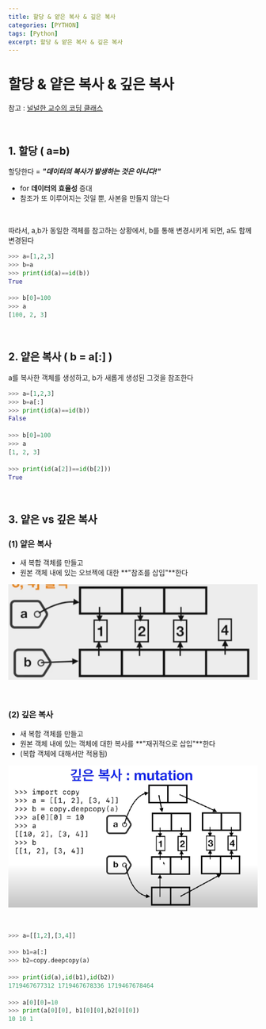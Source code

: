 ```yaml
---
title: 할당 & 얕은 복사 & 깊은 복사
categories: [PYTHON]
tags: [Python]
excerpt: 할당 & 얕은 복사 & 깊은 복사
---
```


# 할당 & 얕은 복사 & 깊은 복사

참고 : [널널한 교수의 코딩 클래스](https://www.youtube.com/channel/UCj0WNqpk8_cxB5YDxpYwQEg)

<br>

## 1. 할당 ( a=b)

할당한다 = ***"데이터의 복사가 발생하는 것은 아니다!"***

- for **데이터의 효율성** 증대
- 참조가 또 이루어지는 것일 뿐, 사본을 만들지 않는다

<br>

따라서, a,b가 동일한 객체를 참고하는 상황에서, b를 통해 변경시키게 되면, a도 함께 변경된다

```python
>>> a=[1,2,3]
>>> b=a
>>> print(id(a)==id(b))
True

>>> b[0]=100
>>> a
[100, 2, 3] 
```

<br>

## 2. 얕은 복사 ( b = a[:] )

a를 복사한 객체를 생성하고, b가 새롭게 생성된 그것을 참조한다

```python
>>> a=[1,2,3]
>>> b=a[:]
>>> print(id(a)==id(b))
False

>>> b[0]=100
>>> a
[1, 2, 3]

>>> print(id(a[2])==id(b[2]))
True
```

<br>

## 3. 얕은 vs 깊은 복사

### (1) 얕은 복사

- 새 복합 객체를 만들고
- 원본 객체 내에 있는 오브젝에 대한 **"참조를 삽입"**한다

![figure2](/assets/img/python/img5.png)

<br>

### (2) 깊은 복사

- 새 복합 객체를 만들고
- 원본 객체 내에 있는 객체에 대한 복사를 **"재귀적으로 삽입"**한다
- (복합 객체에 대해서만 적용됨)

![figure2](/assets/img/python/img6.png)

<br>

```python
>>> a=[[1,2],[3,4]]

>>> b1=a[:]
>>> b2=copy.deepcopy(a)

>>> print(id(a),id(b1),id(b2))
1719467677312 1719467678336 1719467678464

>>> a[0][0]=10
>>> print(a[0][0], b1[0][0],b2[0][0])
10 10 1
```

